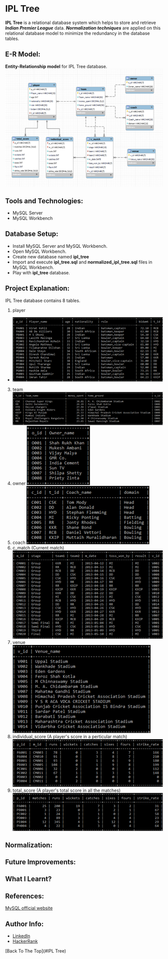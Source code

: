 # IPL Tree
**IPL Tree** is a relational database system which helps to store and retrieve ***Indian Premier League*** data.
***Normalization techniques*** are applied on this relational database model to minimize the redundancy in the database tables.

## E-R Model:
**Entity-Relationship model** for IPL Tree database.
![Entity-Relationship model](https://github.com/anuprshetty/IPL-Tree/blob/main/images/ipl_tree_schema.PNG)

## Tools and Technologies:
- MySQL Server
- MySQL Workbench

## Database Setup:
- Install MySQL Server and MySQL Workbench.
- Open MySQL Workbench.
- Create new database named **ipl_tree**
- Import and execute **ipl_tree.sql** and **normalized_ipl_tree.sql** files in MySQL Workbench.
- Play with **ipl_tree** database.

## Project Explanation:
IPL Tree database contains 8 tables.
1. player
- ![player](https://github.com/anuprshetty/IPL-Tree/blob/main/images/player_table.png)
3. team
![team](https://github.com/anuprshetty/IPL-Tree/blob/main/images/team_table.png)
5. owner
![owner](https://github.com/anuprshetty/IPL-Tree/blob/main/images/owner_table.png)
7. coach
![coach](https://github.com/anuprshetty/IPL-Tree/blob/main/images/coach_table.png)
9. c_match (Current match)
![c_match](https://github.com/anuprshetty/IPL-Tree/blob/main/images/c_match_table.png)
11. venue
![venue](https://github.com/anuprshetty/IPL-Tree/blob/main/images/venue_table.png)
12. individual_score (A player's score in a perticular match)
![individual_score](https://github.com/anuprshetty/IPL-Tree/blob/main/images/individual_score_table.png)
14. total_score (A player's total score in all the matches)
![total_score](https://github.com/anuprshetty/IPL-Tree/blob/main/images/total_score_table.png)

## Normalization:

## Future Improvements:

## What I Learnt?

## References:
[MySQL official website](https://www.mysql.com/)

## Author Info:
- [LinkedIn](https://www.linkedin.com/in/anuprshetty/)
- [HackerRank](https://www.hackerrank.com/anuprshetty)

[Back To The Top](#IPL Tree)
